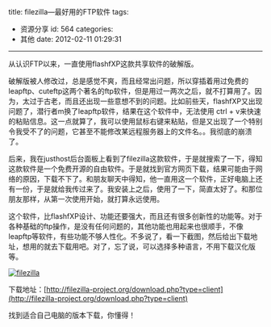 title: filezilla—最好用的FTP软件
tags:
  - 资源分享
id: 564
categories:
  - 其他
date: 2012-02-11 01:29:31
---

从认识FTP以来，一直使用flashfXP这款共享软件的破解版。

破解版被人修改过，总是感觉不爽，而且经常出问题，所以穿插着用过免费的leapftp、cuteftp这两个著名的ftp软件，但是用过一两次之后，就不打算用了。因为，太过于古老，而且还出现一些意想不到的问题。比如前些天，flashfXP又出现问题了，潜行者m换了leapftp软件，结果在这个软件中，无法使用 ctrl + v来快速的粘贴信息。这一点就算了，我可以使用鼠标右键来粘贴，但是又出现了一个特别令我受不了的问题，它甚至不能修改某远程服务器上的文件名。。我彻底的崩溃了。

后来，我在justhost后台面板上看到了filezilla这款软件，于是就搜索了一下，得知这款软件是一个免费开源的自由软件。于是就找到官方网页下载，结果可能由于网络的原因，下载不下了。和朋友聊天中得知，他一直用这一个软件，正好电脑上还有一份，于是就给我传过来了。我安装上之后，使用了一下，简直太好了。和那位朋友那样，从第一次使用开始，就打算永远使用。

这个软件，比flashfXP设计、功能还要强大，而且还有很多创新性的功能等。对于各种基础的ftp操作，是没有任何问题的，其他功能也用起来也很顺手，不像leapftp等软件，有些功能不够人性化。不多说了，看一下截图，然后给出下载地址，想用的就去下载用吧。对了，忘了说，可以选择多种语言，不用下载汉化版等。

[![](http://qxzm-img.b0.upaiyun.com/blog/2012/02/filezilla.png "filezilla")](http://qxzm-img.b0.upaiyun.com/blog/2012/02/filezilla.png)

下载地址：[http://filezilla-project.org/download.php?type=client](http://filezilla-project.org/download.php?type=client)

找到适合自己电脑的版本下载，你懂得！